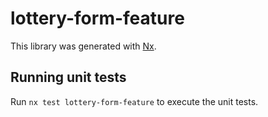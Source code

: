 # lottery-form-feature

This library was generated with [Nx](https://nx.dev).

## Running unit tests

Run `nx test lottery-form-feature` to execute the unit tests.
